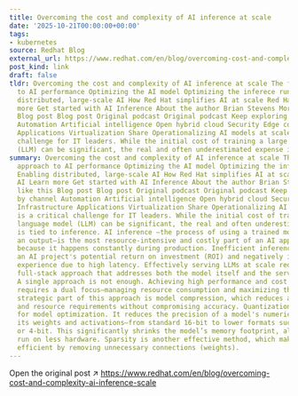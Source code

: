```yaml
---
title: Overcoming the cost and complexity of AI inference at scale
date: '2025-10-21T00:00:00+00:00'
tags:
- kubernetes
source: Redhat Blog
external_url: https://www.redhat.com/en/blog/overcoming-cost-and-complexity-ai-inference-scale
post_kind: link
draft: false
tldr: Overcoming the cost and complexity of AI inference at scale The full-stack approach
  to AI performance Optimizing the AI model Optimizing the inferece runtime Enabling
  distributed, large-scale AI How Red Hat simplifies AI at scale Red Hat AI Learn
  more Get started with AI Inference About the author Brian Stevens More like this
  Blog post Blog post Original podcast Original podcast Keep exploring Browse by channel
  Automation Artificial intelligence Open hybrid cloud Security Edge computing Infrastructure
  Applications Virtualization Share Operationalizing AI models at scale is a critical
  challenge for IT leaders. While the initial cost of training a large language model
  (LLM) can be significant, the real and often underestimated expense is tied to inference.
summary: Overcoming the cost and complexity of AI inference at scale The full-stack
  approach to AI performance Optimizing the AI model Optimizing the inferece runtime
  Enabling distributed, large-scale AI How Red Hat simplifies AI at scale Red Hat
  AI Learn more Get started with AI Inference About the author Brian Stevens More
  like this Blog post Blog post Original podcast Original podcast Keep exploring Browse
  by channel Automation Artificial intelligence Open hybrid cloud Security Edge computing
  Infrastructure Applications Virtualization Share Operationalizing AI models at scale
  is a critical challenge for IT leaders. While the initial cost of training a large
  language model (LLM) can be significant, the real and often underestimated expense
  is tied to inference. AI inference —the process of using a trained model to generate
  an output—is the most resource-intensive and costly part of an AI application, especially
  because it happens constantly during production. Inefficient inference can compromise
  an AI project's potential return on investment (ROI) and negatively impact customer
  experience due to high latency. Effectively serving LLMs at scale requires a strategic,
  full-stack approach that addresses both the model itself and the serving runtime.
  A single approach is not enough. Achieving high performance and cost efficiency
  requires a dual focus—managing resource consumption and maximizing throughput. A
  strategic part of this approach is model compression, which reduces a model's size
  and resource requirements without compromising accuracy. Quantization is a key technique
  for model optimization. It reduces the precision of a model's numerical values—like
  its weights and activations—from standard 16-bit to lower formats such as 8-bit
  or 4-bit. This significantly shrinks the model’s memory footprint, allowing it to
  run on less hardware. Sparsity is another effective method, which makes models more
  efficient by removing unnecessary connections (weights).
---
```

Open the original post ↗ https://www.redhat.com/en/blog/overcoming-cost-and-complexity-ai-inference-scale
